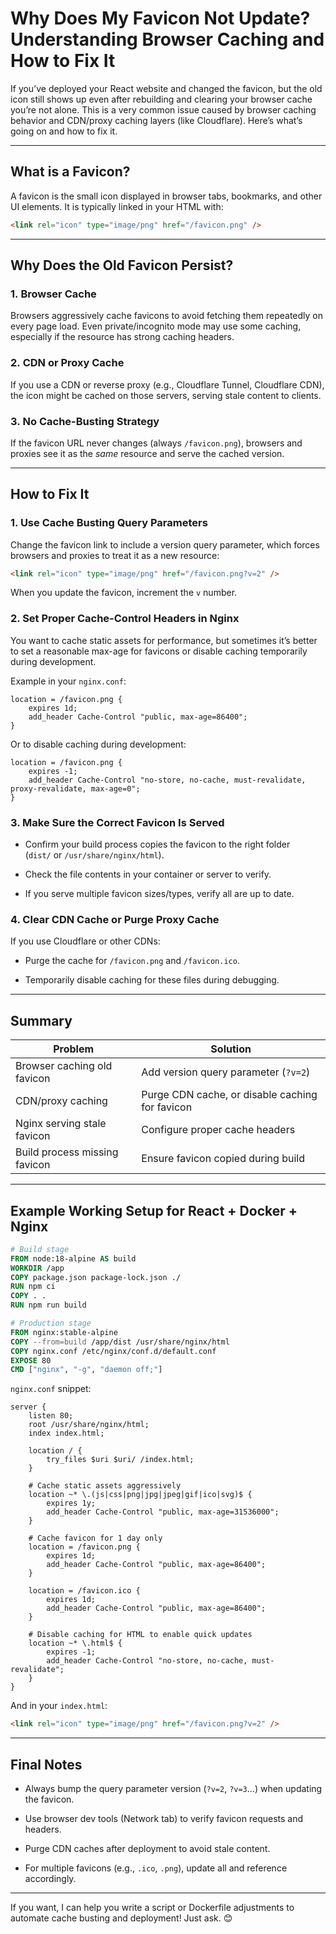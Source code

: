 # Why Does My Favicon Not Update? Understanding Browser Caching and How to Fix It

If you’ve deployed your React website and changed the favicon, 
but the old icon still shows up even after rebuilding and clearing your browser cache you’re not alone. 
This is a very common issue caused by browser caching behavior and CDN/proxy caching layers (like Cloudflare). 
Here’s what’s going on and how to fix it.

---

## What is a Favicon?

A favicon is the small icon displayed in browser tabs, 
bookmarks, and other UI elements. 
It is typically linked in your HTML with:

```html
<link rel="icon" type="image/png" href="/favicon.png" />
```

---

## Why Does the Old Favicon Persist?

### 1. **Browser Cache**

Browsers aggressively cache favicons to avoid fetching them repeatedly on every page load. 
Even private/incognito mode may use some caching, 
especially if the resource has strong caching headers.

### 2. **CDN or Proxy Cache**

If you use a CDN or reverse proxy (e.g., Cloudflare Tunnel, Cloudflare CDN), the icon might be cached on those servers, serving stale content to clients.

### 3. **No Cache-Busting Strategy**

If the favicon URL never changes (always `/favicon.png`), browsers and proxies see it as the _same_ resource and serve the cached version.

---

## How to Fix It

### 1. Use Cache Busting Query Parameters

Change the favicon link to include a version query parameter, which forces browsers and proxies to treat it as a new resource:

```html
<link rel="icon" type="image/png" href="/favicon.png?v=2" />
```

When you update the favicon, increment the `v` number.

### 2. Set Proper Cache-Control Headers in Nginx

You want to cache static assets for performance, but sometimes it’s better to set a reasonable max-age for favicons or disable caching temporarily during development.

Example in your `nginx.conf`:

```nginx
location = /favicon.png {
    expires 1d; 
    add_header Cache-Control "public, max-age=86400";
}
```

Or to disable caching during development:

```nginx
location = /favicon.png {
    expires -1;
    add_header Cache-Control "no-store, no-cache, must-revalidate, proxy-revalidate, max-age=0";
}
```

### 3. Make Sure the Correct Favicon Is Served

- Confirm your build process copies the favicon to the right folder (`dist/` or `/usr/share/nginx/html`).
    
- Check the file contents in your container or server to verify.
    
- If you serve multiple favicon sizes/types, verify all are up to date.
    

### 4. Clear CDN Cache or Purge Proxy Cache

If you use Cloudflare or other CDNs:

- Purge the cache for `/favicon.png` and `/favicon.ico`.
    
- Temporarily disable caching for these files during debugging.
    

---

## Summary

|Problem|Solution|
|---|---|
|Browser caching old favicon|Add version query parameter (`?v=2`)|
|CDN/proxy caching|Purge CDN cache, or disable caching for favicon|
|Nginx serving stale favicon|Configure proper cache headers|
|Build process missing favicon|Ensure favicon copied during build|

---

## Example Working Setup for React + Docker + Nginx

```Dockerfile
# Build stage
FROM node:18-alpine AS build
WORKDIR /app
COPY package.json package-lock.json ./
RUN npm ci
COPY . .
RUN npm run build

# Production stage
FROM nginx:stable-alpine
COPY --from=build /app/dist /usr/share/nginx/html
COPY nginx.conf /etc/nginx/conf.d/default.conf
EXPOSE 80
CMD ["nginx", "-g", "daemon off;"]
```

`nginx.conf` snippet:

```nginx
server {
    listen 80;
    root /usr/share/nginx/html;
    index index.html;

    location / {
        try_files $uri $uri/ /index.html;
    }

    # Cache static assets aggressively
    location ~* \.(js|css|png|jpg|jpeg|gif|ico|svg)$ {
        expires 1y;
        add_header Cache-Control "public, max-age=31536000";
    }

    # Cache favicon for 1 day only
    location = /favicon.png {
        expires 1d;
        add_header Cache-Control "public, max-age=86400";
    }

    location = /favicon.ico {
        expires 1d;
        add_header Cache-Control "public, max-age=86400";
    }

    # Disable caching for HTML to enable quick updates
    location ~* \.html$ {
        expires -1;
        add_header Cache-Control "no-store, no-cache, must-revalidate";
    }
}
```

And in your `index.html`:

```html
<link rel="icon" type="image/png" href="/favicon.png?v=2" />
```

---

## Final Notes

- Always bump the query parameter version (`?v=2`, `?v=3`…) when updating the favicon.
    
- Use browser dev tools (Network tab) to verify favicon requests and headers.
    
- Purge CDN caches after deployment to avoid stale content.
    
- For multiple favicons (e.g., `.ico`, `.png`), update all and reference accordingly.
    

---

If you want, I can help you write a script or Dockerfile adjustments to automate cache busting and deployment! Just ask. 😊
